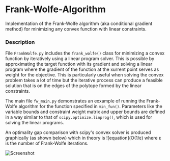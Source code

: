 # Frank-Wolfe-Algorithm
Implementation of the Frank-Wolfe algorithm (aka conditional gradient method) for minimizing any convex function with linear constraints.

### Description
File `FrankWolfe.py` includes the `frank_wolfe()` class for minimizing a convex function by iteratively using a linear program solver. This is possible by approximating the target function with its gradient and solving a linear program where the gradient of the function at the xurrent point serves as weight for the objective. This is particularly useful when solving the convex problem takes a lot of time but the iterative process can produce a feasible solution that is on the edges of the polytope formed by the linear constraints.

The main file `fw_main.py` demonstrates an exxample of running the Frank-Wolfe algorithm for the function specified in `min_fun()`. Parameters like the variable bounds and constraint weight matrix and upper bounds are defined in a way similar to that of `scipy.optimize.linprog()`, which is used for solving the linear programs.

An optimality gap comparison with scipy's convex solver is produced graphically (as shown below) which in theory is ![equation](O(1/ε) where ε is the number of Frank-Wolfe iterations. 

![Screenshot](Training_accuracy.jpg)
